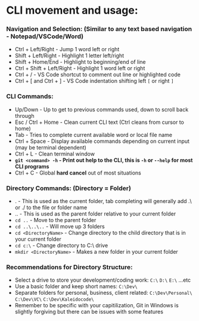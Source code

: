 
# CLI movement and usage:

### Navigation and Selection: (Similar to any text based navigation - Notepad/VSCode/Word)
- Ctrl + Left/Right - Jump 1 word left or right
- Shift + Left/Right - Highlight 1 letter left/right
- Shift + Home/End - Highlight to beginning/end of line
- Ctrl + Shift + Left/Right - Highlight 1 word left or right
- Ctrl + / - VS Code shortcut to comment out line or highlighted code
- Ctrl + [ and Ctrl + ] - VS Code indentation shifting left `[` or right `]`

### CLI Commands:
- Up/Down - Up to get to previous commands used, down to scroll back through
- Esc / Ctrl + Home - Clean current CLI text (Ctrl cleans from cursor to home)
- Tab - Tries to complete current available word or local file name
- Ctrl + Space - Display available commands depending on current input (may be terminal dependent)
- Ctrl + L - Clean terminal window
- **`git <command> -h` - Print out help to the CLI, this is `-h` or `--help` for most CLI programs**
- Ctrl + C - Global **hard cancel** out of most situations

### Directory Commands: (Directory = Folder)
- . - This is used as the current folder, tab completing will generally add .\ or ./ to the file or folder name
- .. - This is used as the parent folder relative to your current folder
- `cd ..` - Move to the parent folder
- `cd ..\..\..` - Will move up 3 folders
- `cd <DirectoryName>` - Change directory to the child directory that is in your current folder
- `cd c:\` - Change directory to C:\ drive
- `mkdir <DirectoryName>` - Makes a new folder in your current folder

### Recommendations for Directory Structure:
- Select a drive to store your development/coding work: `C:\` `D:\` `E:\` ...etc
- Use a basic folder and keep short names: `C:\Dev\`
- Separate folders for personal, business, client related: `C:\Dev\Personal\` `C:\Dev\VC\` `C:\Dev\Kaleidocode\`
- Remember to be specific with your capitilization, Git in Windows is slightly forgiving but there can be issues with some features